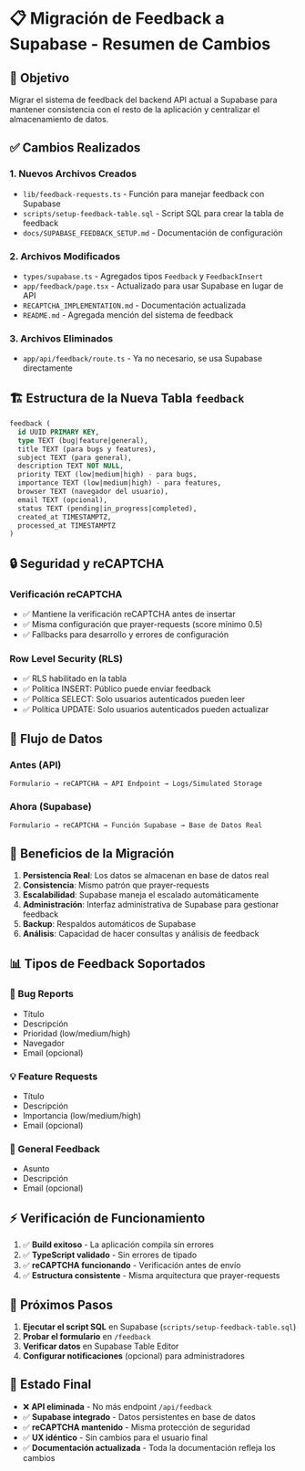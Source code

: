 # 📋 Migración de Feedback a Supabase - Resumen de Cambios

## 🎯 Objetivo
Migrar el sistema de feedback del backend API actual a Supabase para mantener consistencia con el resto de la aplicación y centralizar el almacenamiento de datos.

## ✅ Cambios Realizados

### 1. **Nuevos Archivos Creados**
- `lib/feedback-requests.ts` - Función para manejar feedback con Supabase
- `scripts/setup-feedback-table.sql` - Script SQL para crear la tabla de feedback
- `docs/SUPABASE_FEEDBACK_SETUP.md` - Documentación de configuración

### 2. **Archivos Modificados**
- `types/supabase.ts` - Agregados tipos `Feedback` y `FeedbackInsert`
- `app/feedback/page.tsx` - Actualizado para usar Supabase en lugar de API
- `RECAPTCHA_IMPLEMENTATION.md` - Documentación actualizada
- `README.md` - Agregada mención del sistema de feedback

### 3. **Archivos Eliminados**
- `app/api/feedback/route.ts` - Ya no necesario, se usa Supabase directamente

## 🏗️ Estructura de la Nueva Tabla `feedback`

```sql
feedback (
  id UUID PRIMARY KEY,
  type TEXT (bug|feature|general),
  title TEXT (para bugs y features),
  subject TEXT (para general),
  description TEXT NOT NULL,
  priority TEXT (low|medium|high) - para bugs,
  importance TEXT (low|medium|high) - para features,
  browser TEXT (navegador del usuario),
  email TEXT (opcional),
  status TEXT (pending|in_progress|completed),
  created_at TIMESTAMPTZ,
  processed_at TIMESTAMPTZ
)
```

## 🔒 Seguridad y reCAPTCHA

### Verificación reCAPTCHA
- ✅ Mantiene la verificación reCAPTCHA antes de insertar
- ✅ Misma configuración que prayer-requests (score mínimo 0.5)
- ✅ Fallbacks para desarrollo y errores de configuración

### Row Level Security (RLS)
- ✅ RLS habilitado en la tabla
- ✅ Política INSERT: Público puede enviar feedback
- ✅ Política SELECT: Solo usuarios autenticados pueden leer
- ✅ Política UPDATE: Solo usuarios autenticados pueden actualizar

## 🔄 Flujo de Datos

### Antes (API)
```
Formulario → reCAPTCHA → API Endpoint → Logs/Simulated Storage
```

### Ahora (Supabase)
```
Formulario → reCAPTCHA → Función Supabase → Base de Datos Real
```

## 🎯 Beneficios de la Migración

1. **Persistencia Real**: Los datos se almacenan en base de datos real
2. **Consistencia**: Mismo patrón que prayer-requests
3. **Escalabilidad**: Supabase maneja el escalado automáticamente
4. **Administración**: Interfaz administrativa de Supabase para gestionar feedback
5. **Backup**: Respaldos automáticos de Supabase
6. **Análisis**: Capacidad de hacer consultas y análisis de feedback

## 📊 Tipos de Feedback Soportados

### 🐛 Bug Reports
- Título
- Descripción
- Prioridad (low/medium/high)
- Navegador
- Email (opcional)

### 💡 Feature Requests  
- Título
- Descripción
- Importancia (low/medium/high)
- Email (opcional)

### 💬 General Feedback
- Asunto
- Descripción  
- Email (opcional)

## ⚡ Verificación de Funcionamiento

1. ✅ **Build exitoso** - La aplicación compila sin errores
2. ✅ **TypeScript validado** - Sin errores de tipado
3. ✅ **reCAPTCHA funcionando** - Verificación antes de envío
4. ✅ **Estructura consistente** - Misma arquitectura que prayer-requests

## 📝 Próximos Pasos

1. **Ejecutar el script SQL** en Supabase (`scripts/setup-feedback-table.sql`)
2. **Probar el formulario** en `/feedback`
3. **Verificar datos** en Supabase Table Editor
4. **Configurar notificaciones** (opcional) para administradores

## 🎉 Estado Final

- ❌ **API eliminada** - No más endpoint `/api/feedback`
- ✅ **Supabase integrado** - Datos persistentes en base de datos
- ✅ **reCAPTCHA mantenido** - Misma protección de seguridad
- ✅ **UX idéntico** - Sin cambios para el usuario final
- ✅ **Documentación actualizada** - Toda la documentación refleja los cambios
